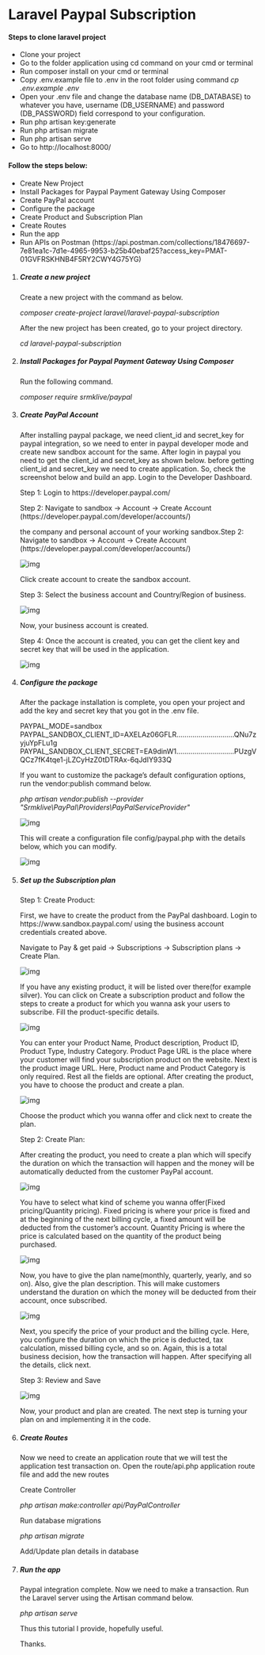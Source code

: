 <h1>Laravel Paypal Subscription</h1>

<h4>Steps to clone laravel project</h4>
<ul>
    <li>Clone your project</li>
    <li>Go to the folder application using cd command on your cmd or terminal</li>
    <li>Run composer install on your cmd or terminal</li>
    <li>Copy .env.example file to .env in the root folder using command <i> cp .env.example .env </i></li>
    <li>Open your .env file and change the database name (DB_DATABASE) to whatever you have, username (DB_USERNAME) and password (DB_PASSWORD) field correspond to your configuration.</li>
    <li>Run php artisan key:generate</li>
    <li>Run php artisan migrate</li>
    <li>Run php artisan serve</li>
    <li>Go to http://localhost:8000/</li>
</ul>

<h4>Follow the steps below:</h4>
<ul>
    <li> Create New Project </li>
    <li> Install Packages for Paypal Payment Gateway Using Composer </li>
    <li> Create PayPal account </li>
    <li> Configure the package </li>
    <li> Create Product and Subscription Plan</li>
    <li> Create Routes </li>
    <li> Run the app </li>
    <li> Run APIs on Postman (https://api.postman.com/collections/18476697-7e81ea1c-7d1e-4965-9953-b25b40ebaf25?access_key=PMAT-01GVFRSKHNB4F5RY2CWY4G75YG) </li>   
</ul>

<ol>
    <li><h5>Create a new project</h5></li>
        <p>Create a new project with the command as below.</p>
        <p><i>composer create-project laravel/laravel-paypal-subscription</i></p>
        <p>After the new project has been created, go to your project directory.</p>
        <p><i>cd laravel-paypal-subscription</i></p>
    <li><h5>Install Packages for Paypal Payment Gateway Using Composer</h5></li>
        <p>Run the following command.</p>
        <p><i>composer require srmklive/paypal</i></p>
    <li><h5>Create PayPal Account</h5></li>
        <p>After installing paypal package, we need client_id and secret_key for paypal integration, so we need to enter in paypal developer mode and create new sandbox account for the same. After login in paypal you need to get the client_id and secret_key as shown below. before getting client_id and secret_key we need to create application. So, check the screenshot below and build an app. Login to the Developer Dashboard.</p>
        <p>Step 1: Login to https://developer.paypal.com/</p>
        <p>Step 2: Navigate to sandbox -> Account -> Create Account (https://developer.paypal.com/developer/accounts/)</p>
        <p>the company and personal account of your working sandbox.Step 2: Navigate to sandbox -> Account -> Create Account (https://developer.paypal.com/developer/accounts/)</p>
        <img src="https://miro.medium.com/v2/resize:fit:720/format:webp/1*QPksWVvy8dU6DnF3UdNAFg.png" alt="img" >
        <p>Click create account to create the sandbox account.</p>
        <p>Step 3: Select the business account and Country/Region of business.</p>
        <img src="https://miro.medium.com/v2/resize:fit:720/format:webp/1*ZJ7s0kVqQb1yNU1HShq3-w.png" alt="img" >
        <p>Now, your business account is created.</p>
        <p>Step 4: Once the account is created, you can get the client key and secret key that will be used in the application.</p>
        <img src="https://miro.medium.com/v2/resize:fit:720/0*s0MdGxcaTC4mo2ys" alt="img">    
    <li><h5>Configure the package</h5></li>
        <p>After the package installation is complete, you open your project and add the key and secret key that you got in the .env file.</p>
        <p>
        PAYPAL_MODE=sandbox<br>
        PAYPAL_SANDBOX_CLIENT_ID=AXELAz06GFLR.............................QNu7zyjuYpFLu1g<br>
        PAYPAL_SANDBOX_CLIENT_SECRET=EA9dinW1.............................PUzgVQCz7fK4tqe1-jLZCyHzZ0tDTRAx-6qJdIY933Q
        </p>
        <p>If you want to customize the package’s default configuration options, run the vendor:publish command below.</p>
        <p><i>php artisan vendor:publish --provider "Srmklive\PayPal\Providers\PayPalServiceProvider"</i></p>
        <img src="https://miro.medium.com/v2/resize:fit:640/0*78fimJBrscB_gjQx" alt="img">
        <p>This will create a configuration file config/paypal.php with the details below, which you can modify.</p>
        <img src="https://miro.medium.com/v2/resize:fit:720/0*KZjimfTUs0el7ZWL" alt="img">
    <li><h5>Set up the Subscription plan</h5></li>
        <p>Step 1: Create Product:</p>
        <p>First, we have to create the product from the PayPal dashboard. Login to https://www.sandbox.paypal.com/ using the business account credentials created above.</p>
        <p>Navigate to Pay & get paid -> Subscriptions -> Subscription plans -> Create Plan.</p>
        <img src="https://miro.medium.com/v2/resize:fit:720/format:webp/1*D21dp0H2-ucPE6mUO8j6Hg.png" alt="img" >
        <p>If you have any existing product, it will be listed over there(for example silver). You can click on Create a subscription product and follow the steps to create a product for which you wanna ask your users to subscribe. Fill the product-specific details.</p>
        <img src="https://miro.medium.com/v2/resize:fit:720/format:webp/1*oGHObaBXuuOxel9wOBHd8A.png" alt="img" >
        <p>You can enter your Product Name, Product description, Product ID, Product Type, Industry Category. Product Page URL is the place where your customer will find your subscription product on the website. Next is the product image URL. Here, Product name and Product Category is only required. Rest all the fields are optional. After creating the product, you have to choose the product and create a plan.</p>
        <img src="https://miro.medium.com/v2/resize:fit:720/format:webp/1*tHtYxOUxqBqBjRwQB26l7A.png" alt="img" >
        <p>Choose the product which you wanna offer and click next to create the plan.</p>
        <p>Step 2: Create Plan:</p>
        <p>After creating the product, you need to create a plan which will specify the duration on which the transaction will happen and the money will be automatically deducted from the customer PayPal account.</p>
        <img src="https://miro.medium.com/v2/resize:fit:720/format:webp/1*CQusiLIlTKm1v-RwRvpNBg.png" alt="img" >
        <p>You have to select what kind of scheme you wanna offer(Fixed pricing/Quantity pricing). Fixed pricing is where your price is fixed and at the beginning of the next billing cycle, a fixed amount will be deducted from the customer’s account. Quantity Pricing is where the price is calculated based on the quantity of the product being purchased.</p>
         <img src="https://miro.medium.com/v2/resize:fit:720/format:webp/1*murpBabV_tBt1FCZ1upmsg.png" alt="img">
         <p>Now, you have to give the plan name(monthly, quarterly, yearly, and so on). Also, give the plan description. This will make customers understand the duration on which the money will be deducted from their account, once subscribed.</p>
         <img src="https://miro.medium.com/v2/resize:fit:720/format:webp/1*GTnZxSigGGoq3MjGbDeHUg.png" alt="img">
         <p>Next, you specify the price of your product and the billing cycle. Here, you configure the duration on which the price is deducted, tax calculation, missed billing cycle, and so on. Again, this is a total business decision, how the transaction will happen. After specifying all the details, click next.</p>
        <p>Step 3: Review and Save</p>
        <img src="https://miro.medium.com/v2/resize:fit:720/format:webp/1*noLmXd6MlqY_DvaT8cQRRg.png" alt="img" >
        <p>Now, your product and plan are created. The next step is turning your plan on and implementing it in the code.</p>
    <li><h5>Create Routes</h5></li>
        <p>Now we need to create an application route that we will test the application test transaction on. Open the route/api.php application route file and add the new routes</p>
        <p>Create Controller</p>
        <p><i>php artisan make:controller api/PayPalController</i></p>
        <p>Run database migrations</p>
        <p><i>php artisan migrate</i></p>
        <p>Add/Update plan details in database</p>
    <li><h5>Run the app</h5></li>
        <p>Paypal integration complete. Now we need to make a transaction. Run the Laravel server using the Artisan command below.</p>
        <p><i>php artisan serve</i></p>
    <p>Thus this tutorial I provide, hopefully useful.</p>
    <p>Thanks.</p>  
</ol>
